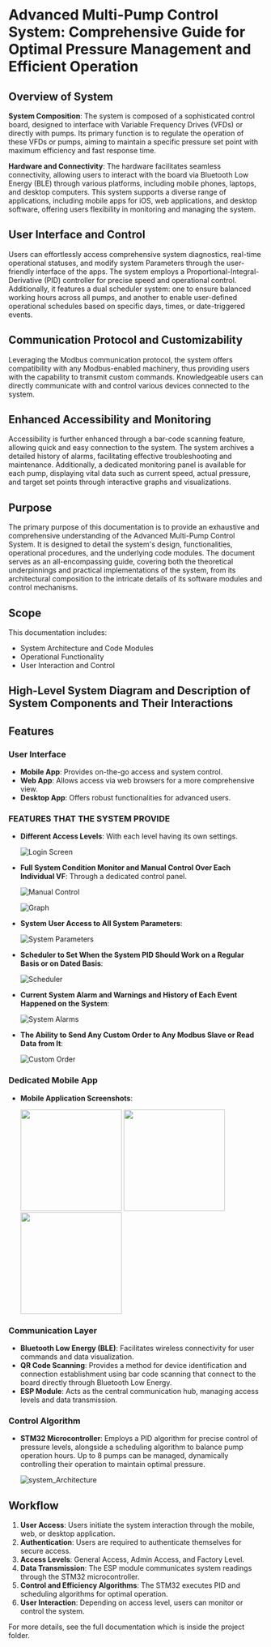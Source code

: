 # Advanced Multi-Pump Control System: Comprehensive Guide for Optimal Pressure Management and Efficient Operation

## Overview of System

**System Composition**: The system is composed of a sophisticated control board, designed to interface with Variable Frequency Drives (VFDs) or directly with pumps. Its primary function is to regulate the operation of these VFDs or pumps, aiming to maintain a specific pressure set point with maximum efficiency and fast response time.

**Hardware and Connectivity**: The hardware facilitates seamless connectivity, allowing users to interact with the board via Bluetooth Low Energy (BLE) through various platforms, including mobile phones, laptops, and desktop computers. This system supports a diverse range of applications, including mobile apps for iOS, web applications, and desktop software, offering users flexibility in monitoring and managing the system.

## User Interface and Control

Users can effortlessly access comprehensive system diagnostics, real-time operational statuses, and modify system Parameters through the user-friendly interface of the apps. The system employs a Proportional-Integral-Derivative (PID) controller for precise speed and operational control. Additionally, it features a dual scheduler system: one to ensure balanced working hours across all pumps, and another to enable user-defined operational schedules based on specific days, times, or date-triggered events.

## Communication Protocol and Customizability

Leveraging the Modbus communication protocol, the system offers compatibility with any Modbus-enabled machinery, thus providing users with the capability to transmit custom commands. Knowledgeable users can directly communicate with and control various devices connected to the system.

## Enhanced Accessibility and Monitoring

Accessibility is further enhanced through a bar-code scanning feature, allowing quick and easy connection to the system. The system archives a detailed history of alarms, facilitating effective troubleshooting and maintenance. Additionally, a dedicated monitoring panel is available for each pump, displaying vital data such as current speed, actual pressure, and target set points through interactive graphs and visualizations.

## Purpose

The primary purpose of this documentation is to provide an exhaustive and comprehensive understanding of the Advanced Multi-Pump Control System. It is designed to detail the system's design, functionalities, operational procedures, and the underlying code modules. The document serves as an all-encompassing guide, covering both the theoretical underpinnings and practical implementations of the system, from its architectural composition to the intricate details of its software modules and control mechanisms.

## Scope

This documentation includes:

- System Architecture and Code Modules
- Operational Functionality
- User Interaction and Control


## High-Level System Diagram and Description of System Components and Their Interactions

## Features

### User Interface

- **Mobile App**: Provides on-the-go access and system control.
- **Web App**: Allows access via web browsers for a more comprehensive view.
- **Desktop App**: Offers robust functionalities for advanced users.

### FEATURES THAT THE SYSTEM PROVIDE

- **Different Access Levels**: With each level having its own settings.

  ![Login Screen](https://github.com/AhmedSayedSaid/Advanced-Multi-Pump-Control-System/blob/main/Advanced%20Multi-Pump%20Control%20System/app-images/login.png)

- **Full System Condition Monitor and Manual Control Over Each Individual VF**: Through a dedicated control panel.

  ![Manual Control](https://github.com/AhmedSayedSaid/Advanced-Multi-Pump-Control-System/blob/main/Advanced%20Multi-Pump%20Control%20System/app-images/manual-control.png)

  
  ![Graph](https://github.com/AhmedSayedSaid/Advanced-Multi-Pump-Control-System/blob/main/Advanced%20Multi-Pump%20Control%20System/app-images/data-Graph.png)


- **System User Access to All System Parameters**:

  ![System Parameters](https://github.com/AhmedSayedSaid/Advanced-Multi-Pump-Control-System/blob/main/Advanced%20Multi-Pump%20Control%20System/app-images/system_parameters.png)

- **Scheduler to Set When the System PID Should Work on a Regular Basis or on Dated Basis**:

  ![Scheduler](https://github.com/AhmedSayedSaid/Advanced-Multi-Pump-Control-System/blob/main/Advanced%20Multi-Pump%20Control%20System/app-images/SCHEDULER.png)

- **Current System Alarm and Warnings and History of Each Event Happened on the System**:

  ![System Alarms](https://github.com/AhmedSayedSaid/Advanced-Multi-Pump-Control-System/blob/main/Advanced%20Multi-Pump%20Control%20System/app-images/system_alarm.png)

- **The Ability to Send Any Custom Order to Any Modbus Slave or Read Data from It**:

  ![Custom Order](https://github.com/AhmedSayedSaid/Advanced-Multi-Pump-Control-System/blob/main/Advanced%20Multi-Pump%20Control%20System/app-images/send_custom_order.png)

### Dedicated Mobile App

- **Mobile Application Screenshots**:

  <p float="left">
  <img src="https://github.com/AhmedSayedSaid/Advanced-Multi-Pump-Control-System/blob/main/Advanced%20Multi-Pump%20Control%20System/app-images/system_app.png" width="200" />
  <img src="https://github.com/AhmedSayedSaid/Advanced-Multi-Pump-Control-System/blob/main/Advanced%20Multi-Pump%20Control%20System/app-images/system_app_pic_2.png" width="200" /> 
  <img src="https://github.com/AhmedSayedSaid/Advanced-Multi-Pump-Control-System/blob/main/Advanced%20Multi-Pump%20Control%20System/app-images/system_app_pic_3.png" width="200" />
</p>



### Communication Layer

- **Bluetooth Low Energy (BLE)**: Facilitates wireless connectivity for user commands and data visualization.
- **QR Code Scanning**: Provides a method for device identification and connection establishment using bar code scanning that connect to the board directly through Bluetooth Low Energy.
- **ESP Module**: Acts as the central communication hub, managing access levels and data transmission.

### Control Algorithm

- **STM32 Microcontroller**: Employs a PID algorithm for precise control of pressure levels, alongside a scheduling algorithm to balance pump operation hours. Up to 8 pumps can be managed, dynamically controlling their operation to maintain optimal pressure.

  ![system_Architecture](https://github.com/AhmedSayedSaid/Advanced-Multi-Pump-Control-System/blob/main/Advanced%20Multi-Pump%20Control%20System/app-images/system_Architecture.png)

## Workflow

1. **User Access**: Users initiate the system interaction through the mobile, web, or desktop application.
2. **Authentication**: Users are required to authenticate themselves for secure access.
3. **Access Levels**: General Access, Admin Access, and Factory Level.
4. **Data Transmission**: The ESP module communicates system readings through the STM32 microcontroller.
5. **Control and Efficiency Algorithms**: The STM32 executes PID and scheduling algorithms for optimal operation.
6. **User Interaction**: Depending on access level, users can monitor or control the system.

For more details, see the full documentation which is inside the project folder.
